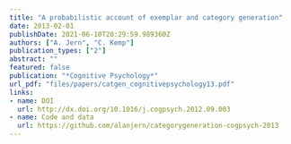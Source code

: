 ```yaml
---
title: "A probabilistic account of exemplar and category generation"
date: 2013-02-01
publishDate: 2021-06-10T20:29:59.989360Z
authors: ["A. Jern", "C. Kemp"]
publication_types: ["2"]
abstract: ""
featured: false
publication: "*Cognitive Psychology*"
url_pdf: "files/papers/catgen_cognitivepsychology13.pdf"
links:
- name: DOI
  url: http://dx.doi.org/10.1016/j.cogpsych.2012.09.003
- name: Code and data
  url: https://github.com/alanjern/categorygeneration-cogpsych-2013
---
```


